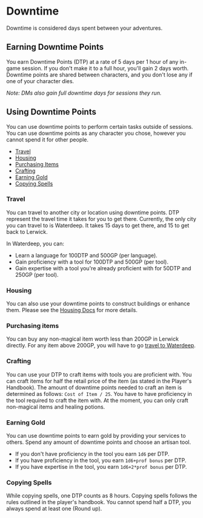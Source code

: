 # Downtime

Downtime is considered days spent between your adventures. 

## Earning Downtime Points

You earn Downtime Points (DTP) at a rate of 5 days per 1 hour of any in-game session. If you don't make
 it to a full hour, you'll gain 2 days worth. Downtime points are shared between characters, and you don't lose any if one of your character dies.

*Note: DMs also gain full downtime days for sessions they run.*

## Using Downtime Points

You can use downtime points to perform certain tasks outside of sessions. You can use downtime points as any character you chose, however you cannot spend it for other people.

- [Travel](#travel)
- [Housing](#housing)
- [Purchasing Items](#purchasing-items)
- [Crafting](#crafting)
- [Earning Gold](#earning-gold)
- [Copying Spells](#copying-spells)

### Travel

You can travel to another city or location using downtime points. DTP represent the travel time it takes for you to get there. Currently, the only city you can travel to is Waterdeep. It takes 15 days to get there, and 15 to get back to Lerwick.

In Waterdeep, you can:

- Learn a language for 100DTP and 500GP (per language).
- Gain proficiency with a tool for 100DTP and 500GP (per tool).
- Gain expertise with a tool you're already proficient with for 50DTP and 250GP (per tool).

### Housing

You can also use your downtime points to construct buildings or enhance them. Please see the [Housing Docs](housing) for more details.

### Purchasing items

You can buy any non-magical item worth less than 200GP in Lerwick directly. For any item above 200GP, you will have to go [travel to Waterdeep](#travel).

### Crafting

You can use your DTP to craft items with tools you are proficient with. You can craft items for half the retail price of the item (as stated in the Player's Handbook). The amount of downtime points needed to craft an item is determined as follows: `Cost of Item / 25`. You have to have proficiency in the tool required to craft the item with. At the moment, you can only craft non-magical items and healing potions.

### Earning Gold

You can use downtime points to earn gold by providing your services to others. Spend any amount of downtime points and choose an artisan tool. 

- If you don't have proficiency in the tool you earn `1d6` per DTP.
- If you have proficiency in the tool, you earn `1d6+prof bonus` per DTP.
- If you have expertise in the tool, you earn `1d6+2*prof bonus` per DTP.

### Copying Spells

While copying spells, one DTP counts as 8 hours. Copying spells follows the rules outlined in the player's handbook. You cannot spend half a DTP, you always spend at least one (Round up).